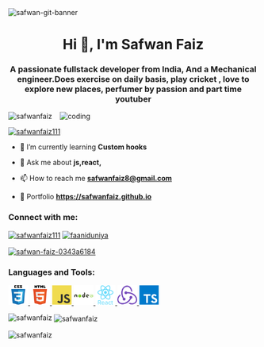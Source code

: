 <img width="100%" height="300px" src="https://thumbs.gfycat.com/KindDistortedIrrawaddydolphin-size_restricted.gif" alt="safwan-git-banner">

<h1 align="center">Hi 👋, I'm Safwan Faiz</h1>

<h3 align="center">A passionate fullstack developer from India, And a Mechanical engineer.Does exercise on daily basis, play cricket , love to explore new places, perfumer by passion and part time youtuber</h3>
<img align="right" width="400" src="https://media2.giphy.com/media/qgQUggAC3Pfv687qPC/giphy.gif"  alt="coding"/>
<p align="left"> <img src="https://komarev.com/ghpvc/?username=safwanfaiz&label=Profile%20views&color=0e75b6&style=flat" alt="safwanfaiz" /> </p>

<p align="left"> <a href="https://twitter.com/safwanfaiz111" target="blank"><img src="https://img.shields.io/twitter/follow/safwanfaiz111?logo=twitter&style=for-the-badge" alt="safwanfaiz111" /></a> </p>

- 🌱 I’m currently learning **Custom hooks**

- 💬 Ask me about **js,react,**

- 📫 How to reach me **safwanfaiz8@gmail.com**
- 🔭  Portfolio **https://safwanfaiz.github.io**

<h3 align="left">Connect with me:</h3>
<p align="left">
<a href="https://twitter.com/safwanfaiz111" target="blank"><img align="center" src="https://raw.githubusercontent.com/rahuldkjain/github-profile-readme-generator/master/src/images/icons/Social/twitter.svg" alt="safwanfaiz111" height="30" width="40" /></a>
<a href="https://www.youtube.com/c/faaniduniya" target="blank"><img align="center" src="https://raw.githubusercontent.com/rahuldkjain/github-profile-readme-generator/master/src/images/icons/Social/youtube.svg" alt="faaniduniya" height="30" width="40" /></a>
  
<a href="https://linkedin.com/in/safwan-faiz-0343a6184" target="blank"><img align="center" src="https://raw.githubusercontent.com/rahuldkjain/github-profile-readme-generator/master/src/images/icons/Social/linked-in-alt.svg" alt="safwan-faiz-0343a6184" height="30" width="40" /></a>
  
</p>

<h3 align="left">Languages and Tools:</h3>
<p align="left"> <a href="https://www.w3schools.com/css/" target="_blank" rel="noreferrer"> <img src="https://raw.githubusercontent.com/devicons/devicon/master/icons/css3/css3-original-wordmark.svg" alt="css3" width="40" height="40"/> </a> <a href="https://www.w3.org/html/" target="_blank" rel="noreferrer"> <img src="https://raw.githubusercontent.com/devicons/devicon/master/icons/html5/html5-original-wordmark.svg" alt="html5" width="40" height="40"/> </a> <a href="https://developer.mozilla.org/en-US/docs/Web/JavaScript" target="_blank" rel="noreferrer"> <img src="https://raw.githubusercontent.com/devicons/devicon/master/icons/javascript/javascript-original.svg" alt="javascript" width="40" height="40"/> </a> <a href="https://nodejs.org" target="_blank" rel="noreferrer"> <img src="https://raw.githubusercontent.com/devicons/devicon/master/icons/nodejs/nodejs-original-wordmark.svg" alt="nodejs" width="40" height="40"/> </a> <a href="https://reactjs.org/" target="_blank" rel="noreferrer"> <img src="https://raw.githubusercontent.com/devicons/devicon/master/icons/react/react-original-wordmark.svg" alt="react" width="40" height="40"/> </a> <a href="https://redux.js.org" target="_blank" rel="noreferrer"> <img src="https://raw.githubusercontent.com/devicons/devicon/master/icons/redux/redux-original.svg" alt="redux" width="40" height="40"/> </a> <a href="https://www.typescriptlang.org/" target="_blank" rel="noreferrer"> <img src="https://raw.githubusercontent.com/devicons/devicon/master/icons/typescript/typescript-original.svg" alt="typescript" width="40" height="40"/> </a> </p>

<p><img align="left" src="https://github-readme-stats.vercel.app/api/top-langs?username=safwanfaiz&show_icons=true&locale=en&layout=compact" alt="safwanfaiz" /></p>

<p>&nbsp;<img align="center" src="https://github-readme-stats.vercel.app/api?username=safwanfaiz&show_icons=true&locale=en" alt="safwanfaiz" /></p>

<p><img align="center" src="https://github-readme-streak-stats.herokuapp.com/?user=safwanfaiz&" alt="safwanfaiz" /></p>
